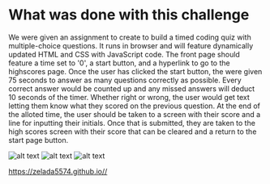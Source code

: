 # What was done with this challenge

We were given an assignment to create to build a timed coding quiz with multiple-choice questions. It runs in browser and will feature dynamically updated HTML and CSS with JavaScript code. The front page should feature a time set to '0', a start button, and a hyperlink to go to the highscores page. Once the user has clicked the start button, the were given 75 seconds to answer as many questions correctly as possible. Every correct answer would be counted up and any missed answers will deduct 10 seconds of the timer. Whether right or wrong, the user would get text letting them know what they scored on the previous question. At the end of the alloted time, the user should be taken to a screen with their score and a line for inputting their initials. Once that is submitted, they are taken to the high scores screen with their score that can be cleared and a return to the start page button.

![alt text]()
![alt text](/Assets/images/Screenshot2.PNG)
![alt text](/Assets/images/Screenshot3.PNG)

https://zelada5574.github.io//